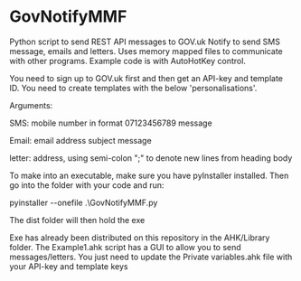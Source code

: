 # GovNotifyMMF
Python script to send REST API messages to GOV.uk Notify to send SMS message, emails and letters. Uses memory mapped files to communicate with other programs. Example code is with AutoHotKey control.

You need to sign up to GOV.uk first and then get an API-key and template ID. You need to create templates with the below 'personalisations'.

Arguments:

SMS:
mobile number in format 07123456789
message

Email:
email address
subject
message

letter:
address, using semi-colon ";" to denote new lines
from
heading
body

To make into an executable, make sure you have pyInstaller installed. Then go into the folder with your code and run:

pyinstaller --onefile .\GovNotifyMMF.py

The dist folder will then hold the exe

Exe has already been distributed on this repository in the AHK/Library folder. The Example1.ahk script has a GUI to allow you to send messages/letters. You just need to update the Private variables.ahk file with your API-key and template keys
